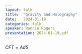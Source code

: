 ```yaml
---
layout: talk
title:  "Gravity and Holography"
date:   2024-01-19
categories: talk
speaker: Ronnie Rogers
presentation: 2024-01-19.pdf
---
```

$CFT=AdS$
